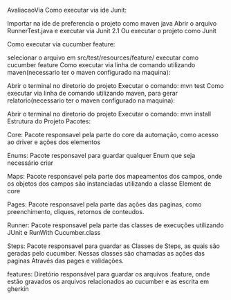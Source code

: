 AvaliacaoVia
Como executar via ide Junit:

Importar na ide de preferencia o projeto como maven java
Abrir o arquivo RunnerTest.java e executar via Junit
2.1 Ou executar o projeto como Junit

Como executar via cucumber feature:

selecionar o arquivo em src/test/resources/feature/
executar como cucumber feature
Como executar via linha de comando utilizando maven(necessario ter o maven configurado na maquina):

Abrir o terminal no diretorio do projeto
Executar o comando: mvn test
Como executar via linha de comando utilizando maven, para gerar relatorio(necessario ter o maven configurado na maquina):

Abrir o terminal no diretorio do projeto
Executar o comando: mvn install
Estrutura do Projeto
Pacotes:

Core:
Pacote responsavel pela parte do core da automação, como acesso ao driver e ações dos elementos

Enums:
Pacote responsavel para guardar qualquer Enum que seja necessário criar

Maps:
Pacote responsavel pela parte dos mapeamentos dos campos, onde os objetos dos campos são instanciadas utilizando a classe Element de core

Pages:
Pacote responsavel pela parte das ações das paginas, como preenchimento, cliques, retornos de conteudos.

Runner:
Pacote responsavel pela parte das classes de execuções utilizando JUnit e RunWith Cucumber.class

Steps:
Pacote responsavel para guardar as Classes de Steps, as quais são geradas pelo cucumber. Nessas classes são chamadas as ações das paginas
Através das pages e validações.

features:
Diretório responsável para guardar os arquivos .feature, onde estão gravados os arquivos relacionados ao cucumber e as escrita em gherkin